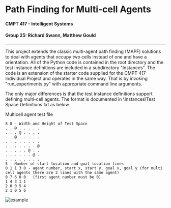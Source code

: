 # Path Finding for Multi-cell Agents

#### CMPT 417 - Intelligent Systems 

#### Group 25: Richard Swann, Matthew Gould 

------

This project extends the classic multi-agent path finding (MAPF) solutions to deal with agents that occupy two cells instead of one and have a orientation. 
All of the Python code is contained in the root directory and the test instance definitions are included in a subdirectory "Instances".
The code is an extension of the starter code supplied for the CMPT 417 Individual Project and operates in the same way.
That is by invoking "run_experiments.py" with appropriate command line arguments. 

The only major differences is that the test instance definitions support defining multi-cell agents. The format is documented in 
\Instances\Test Space Definitions.txt as below

Multicell agent test file
```
8 8 - Width and Height of Test Space
. . @ . . . . .
. . . @ . . . .
. . @ . . . . .
. . . . . . . .
. . . . . . . @
. . . . . @ . .
. . . . . . @ .
. . . . . . . .
5 - Number of start location and goal location lines
0 1 1 3 0 - agent number, start x, start y, goal x, goal y (for multi cell agents there are 2 lines with the same agent)
0 7 6 0 0   (first agent number must be 0)
1 4 3 1 1
2 0 0 5 4
2 1 0 5 6
```




![example](example.gif)
